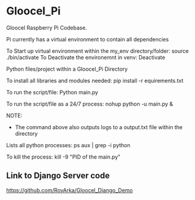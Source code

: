 # Gloocel_Pi

Gloocel Raspberry Pi Codebase.

Pi currently has a virtual environment to contain all dependencies

To Start up virtual environment within the my_env directory/folder: source ./bin/activate
To Deactivate the environemnt in venv: Deactivate

Python files/project within a Gloocel_Pi Directory

To install all libraries and modules needed: pip install -r equirements.txt

To run the script/file: Python main.py 

To run the script/file as a 24/7 process: nohup python -u main.py &

NOTE: 
- The command above also outputs logs to a output.txt file within the directory

Lists all python processes: ps aux | grep -i python

To kill the process: kill -9 "PID of the main.py"

## Link to Django Server code
https://github.com/RoyArka/Gloocel_Django_Demo
